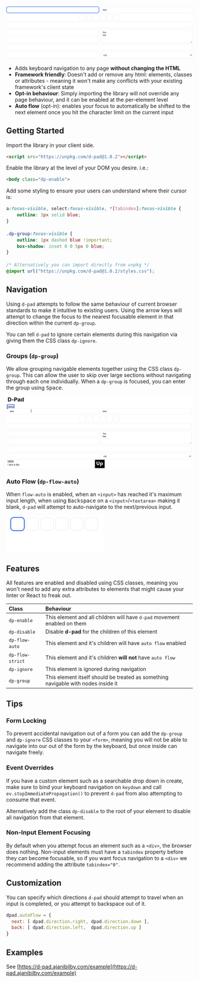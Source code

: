 ![free navigation](.images/free-navigation.gif)

- Adds keyboard navigation to any page **without changing the HTML**
- **Framework friendly**: Doesn't add or remove any html: elements, classes or attributes - meaning it won't make any conflicts with your existing framework's client state
- **Opt-in behaviour**: Simply importing the library will not override any page behaviour, and it can be enabled at the per-element level
- **Auto flow** (opt-in): enables your focus to automatically be shifted to the next element once you hit the character limit on the current input


## Getting Started

Import the library in your client side.

```html
<script src="https://unpkg.com/d-pad@1.0.2"></script>
```

Enable the library at the level of your DOM you desire. i.e.:
```html
<body class="dp-enable">
```

Add some styling to ensure your users can understand where their cursor is:
```css
a:focus-visible, select:focus-visible, *[tabindex]:focus-visible {
	outline: 3px solid blue;
}

.dp-group:focus-visible {
	outline: 1px dashed blue !important;
	box-shadow: inset 0 0 5px 0 blue;
}

/* Alternatively you can import directly from unpkg */
@import url("https://unpkg.com/d-pad@1.0.2/styles.css");
```

## Navigation

Using `d-pad` attempts to follow the same behaviour of current browser standards to make it intuitive to existing users.
Using the arrow keys will attempt to change the focus to the nearest focusable element in that direction within the current `dp-group`.

You can tell `d-pad` to ignore certain elements during this navigation via giving them the CSS class `dp-ignore`.

### Groups (`dp-group`)

We allow grouping navigable elements together using the CSS class `dp-group`.
This can allow the user to skip over large sections without navigating through each one individually.
When a `dp-group` is focused, you can enter the group using <kbd>Space</kbd>.

![group navigation](.images/group-navigation.gif)

### Auto Flow (`dp-flow-auto`)

When `flow-auto` is enabled, when an `<input>` has reached it's maximum input length, when using <kbd>Backspace</kbd> on a `<input>`/`<textarea>` making it blank, `d-pad` will attempt to auto-navigate to the next/previous input.

![auto flow](.images/auto-flow.gif)


## Features

All features are enabled and disabled using CSS classes, meaning you won't need to add any extra attributes to elements that might cause your linter or React to freak out.

| Class | Behaviour |
| :- | :- |
| `dp-enable` | This element and all children will have `d-pad` movement enabled on them |
| `dp-disable` | Disable **d-pad** for the children of this element |
| `dp-flow-auto` | This element and it's children will have `auto flow` enabled |
| `dp-flow-strict` | This element and it's children **will not** have `auto flow` |
| `dp-ignore` | This element is ignored during navigation |
| `dp-group` | This element itself should be treated as something navigable with nodes inside it |


## Tips

### Form Locking

To prevent accidental navigation out of a form you can add the `dp-group` and `dp-ignore` CSS classes to your `<form>`, meaning you will not be able to navigate into our out of the form by the keyboard, but once inside can navigate freely.

### Event Overrides

If you have a custom element such as a searchable drop down in create, make sure to bind your keyboard navigation on `keydown` and call `ev.stopImmediatePropagation()` to prevent `d-pad` from also attempting to consume that event.

Alternatively add the class `dp-disable` to the root of your element to disable all navigation from that element.

### Non-Input Element Focusing

By default when you attempt focus an element such as a `<div>`, the browser does nothing.
Non-input elements must have a `tabindex` property before they can become focusable, so if you want focus navigation to a `<div>` we recommend adding the attribute `tabindex="0"`.


## Customization

You can specify which directions `d-pad` should attempt to travel when an input is completed, or you attempt to backspace out of it.
```js
dpad.autoFlow = {
  next: [ dpad.direction.right, dpad.direction.down ],
  back: [ dpad.direction.left,  dpad.direction.up ]
}
```


## Examples

See [https://d-pad.ajanibilby.com/example](https://d-pad.ajanibilby.com/example)